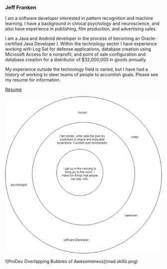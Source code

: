 ### Jeff Franken

I am a software developer interested in pattern recognition and machine learning. I have a background in clinical psychology and neuroscience, and also have experience in publishing, film production, and advertising sales.

I am a Java and Android developer in the process of becoming an Oracle-certified Java Developer I. Within the technology sector I have experience working with Log Sat for defense applications, database creation using Microsoft Access for a nonprofit, and point of sale configuration and database creation for a distributor of $32,000,000 in goods annually. 

My experience outside the technology field is varied, but I have had a history of working to steer teams of people to accomlish goals. Please see my resume for information.

[R&eacute;sum&eacute;](resume.md)

![ProDev Golden Circle](goldencircle.png)

![ProDev Overlapping Bubbles of Awesomeness](mad skillz.png) 

